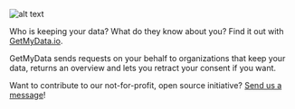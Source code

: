 ![alt text](https://i.imgur.com/OlwnxbV.png "Logo GetMyData")

Who is keeping your data? What do they know about you? Find it out with [GetMyData.io](https://www.getmydata.io/).

GetMyData sends requests on your behalf to organizations that keep your data, returns an overview and lets you retract your consent if you want.

Want to contribute to our not-for-profit, open source initiative? [Send us a message](mailto:info@getmydata.io)!
